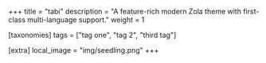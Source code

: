 +++
title = "tabi"
description = "A feature-rich modern Zola theme with first-class multi-language support."
weight = 1

[taxonomies]
tags = ["tag one", "tag 2", "third tag"]

[extra]
local_image = "img/seedling.png"
+++